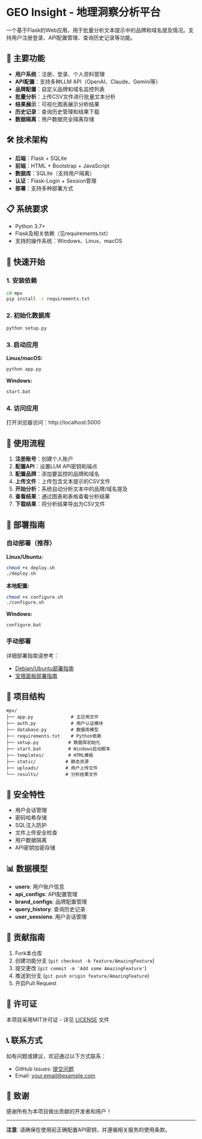 # GEO Insight - 地理洞察分析平台

一个基于Flask的Web应用，用于批量分析文本提示中的品牌和域名提及情况。支持用户注册登录、API配置管理、查询历史记录等功能。

## 🚀 主要功能

- **用户系统**：注册、登录、个人资料管理
- **API配置**：支持多种LLM API（OpenAI、Claude、Gemini等）
- **品牌配置**：自定义品牌和域名监控列表
- **批量分析**：上传CSV文件进行批量文本分析
- **结果展示**：可视化图表展示分析结果
- **历史记录**：查询历史管理和结果下载
- **数据隔离**：用户数据完全隔离存储

## 🛠️ 技术架构

- **后端**：Flask + SQLite
- **前端**：HTML + Bootstrap + JavaScript
- **数据库**：SQLite（支持用户隔离）
- **认证**：Flask-Login + Session管理
- **部署**：支持多种部署方式

## 📋 系统要求

- Python 3.7+
- Flask及相关依赖（见requirements.txt）
- 支持的操作系统：Windows、Linux、macOS

## 🔧 快速开始

### 1. 安装依赖

```bash
cd mpv
pip install -r requirements.txt
```

### 2. 初始化数据库

```bash
python setup.py
```

### 3. 启动应用

**Linux/macOS:**
```bash
python app.py
```

**Windows:**
```bash
start.bat
```

### 4. 访问应用

打开浏览器访问：http://localhost:5000

## 📝 使用流程

1. **注册账号**：创建个人账户
2. **配置API**：设置LLM API密钥和端点
3. **配置品牌**：添加要监控的品牌和域名
4. **上传文件**：上传包含文本提示的CSV文件
5. **开始分析**：系统自动分析文本中的品牌/域名提及
6. **查看结果**：通过图表和表格查看分析结果
7. **下载结果**：将分析结果导出为CSV文件

## 🚀 部署指南

### 自动部署（推荐）

**Linux/Ubuntu:**
```bash
chmod +x deploy.sh
./deploy.sh
```

**本地配置:**
```bash
chmod +x configure.sh
./configure.sh
```

**Windows:**
```batch
configure.bat
```

### 手动部署

详细部署指南请参考：
- [Debian/Ubuntu部署指南](mpv/deployment-guide.md)
- [宝塔面板部署指南](mpv/deployment-bt-panel.md)

## 📁 项目结构

```
mpv/
├── app.py              # 主应用文件
├── auth.py             # 用户认证模块
├── database.py         # 数据库模型
├── requirements.txt    # Python依赖
├── setup.py           # 数据库初始化
├── start.bat          # Windows启动脚本
├── templates/         # HTML模板
├── static/           # 静态资源
├── uploads/          # 用户上传文件
└── results/          # 分析结果文件
```

## 🔐 安全特性

- 用户会话管理
- 密码哈希存储
- SQL注入防护
- 文件上传安全检查
- 用户数据隔离
- API密钥加密存储

## 📊 数据模型

- **users**: 用户账户信息
- **api_configs**: API配置管理
- **brand_configs**: 品牌配置管理
- **query_history**: 查询历史记录
- **user_sessions**: 用户会话管理

## 🤝 贡献指南

1. Fork本仓库
2. 创建功能分支 (`git checkout -b feature/AmazingFeature`)
3. 提交更改 (`git commit -m 'Add some AmazingFeature'`)
4. 推送到分支 (`git push origin feature/AmazingFeature`)
5. 开启Pull Request

## 📄 许可证

本项目采用MIT许可证 - 详见 [LICENSE](LICENSE) 文件

## 📞 联系方式

如有问题或建议，欢迎通过以下方式联系：

- GitHub Issues: [提交问题](https://github.com/yourusername/geo-insight/issues)
- Email: your.email@example.com

## 🙏 致谢

感谢所有为本项目做出贡献的开发者和用户！

---

**注意**: 请确保在使用前正确配置API密钥，并遵循相关服务的使用条款。
